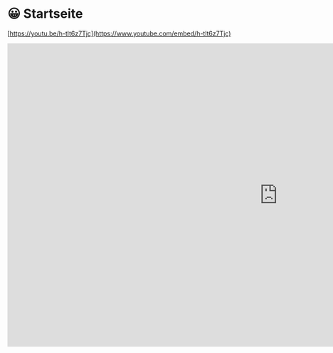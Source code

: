 # 😀 Startseite

[https://youtu.be/h-tlt6z7Tjc](https://www.youtube.com/embed/h-tlt6z7Tjc)

<iframe width="1214" height="683" src="https://www.youtube.com/embed/h-tlt6z7Tjc" title="Minecraft CITYBUILD Server - OPSUCHT.NET 1.19.x (Offizieller Trailer)" frameborder="0" allow="accelerometer; autoplay; clipboard-write; encrypted-media; gyroscope; picture-in-picture" allowfullscreen></iframe>

